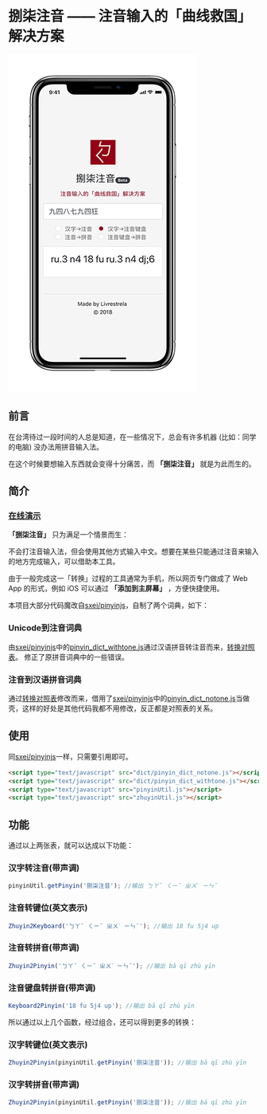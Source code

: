 # 捌柒注音 —— 注音输入的「曲线救国」解决方案
![image](https://github.com/signxer/zhuyin87/raw/master/images/small.jpg)

## 前言
在台湾待过一段时间的人总是知道，在一些情况下，总会有许多机器 (比如：同学的电脑) 没办法用拼音输入法。

在这个时候要想输入东西就会变得十分痛苦，而 **「捌柒注音」** 就是为此而生的。

## 简介

### **[在线演示](https://o8b.club/87zy/)**

**「捌柒注音」** 只为满足一个情景而生：

不会打注音输入法，但会使用其他方式输入中文。想要在某些只能通过注音来输入的地方完成输入，可以借助本工具。

由于一般完成这一「转换」过程的工具通常为手机，所以网页专门做成了 Web App 的形式，例如 iOS 可以通过 **「添加到主屏幕」** ，方便快捷使用。

本项目大部分代码魔改自[sxei/pinyinjs](https://github.com/sxei/pinyinjs)，自制了两个词典，如下：

### Unicode到注音词典
由[sxei/pinyinjs](https://github.com/sxei/pinyinjs)中的[pinyin_dict_withtone.js](https://github.com/sxei/pinyinjs/blob/master/dict/pinyin_dict_withtone.js)通过汉语拼音转注音而来，[转换对照表](http://www.mandarintools.com/pychart.html)。
修正了原拼音词典中的一些错误。

### 注音到汉语拼音词典
通过[转换对照表](http://www.mandarintools.com/pychart.html)修改而来，借用了[sxei/pinyinjs](https://github.com/sxei/pinyinjs)中的[pinyin_dict_notone.js](https://github.com/sxei/pinyinjs/blob/master/dict/pinyin_dict_notone.js)当做壳，这样的好处是其他代码我都不用修改，反正都是对照表的关系。

## 使用
同[sxei/pinyinjs](https://github.com/sxei/pinyinjs)一样，只需要引用即可。
```html
<script type="text/javascript" src="dict/pinyin_dict_notone.js"></script>
<script type="text/javascript" src="dict/pinyin_dict_withtone.js"></script>
<script type="text/javascript" src="pinyinUtil.js"></script>
<script type="text/javascript" src="zhuyinUtil.js"></script>
```

## 功能
通过以上两张表，就可以达成以下功能：

### 汉字转注音(带声调)
```javascript
pinyinUtil.getPinyin('捌柒注音'); //输出 ㄅㄚˉ ㄑㄧˉ ㄓㄨˋ ㄧㄣˉ
```

### 注音转键位(英文表示)
```javascript
Zhuyin2Keyboard('ㄅㄚˉ ㄑㄧˉ ㄓㄨˋ ㄧㄣˉ'); //输出 18 fu 5j4 up
```

### 注音转拼音(带声调)
```javascript
Zhuyin2Pinyin('ㄅㄚˉ ㄑㄧˉ ㄓㄨˋ ㄧㄣˉ'); //输出 bā qī zhù yīn
```

### 注音键盘转拼音(带声调)
```javascript
Keyboard2Pinyin('18 fu 5j4 up'); //输出 bā qī zhù yīn
```

所以通过以上几个函数，经过组合，还可以得到更多的转换：

### 汉字转键位(英文表示)
```javascript
Zhuyin2Pinyin(pinyinUtil.getPinyin('捌柒注音')); //输出 bā qī zhù yīn
```

### 汉字转拼音(带声调)
```javascript
Zhuyin2Pinyin(pinyinUtil.getPinyin('捌柒注音')); //输出 bā qī zhù yīn
```
